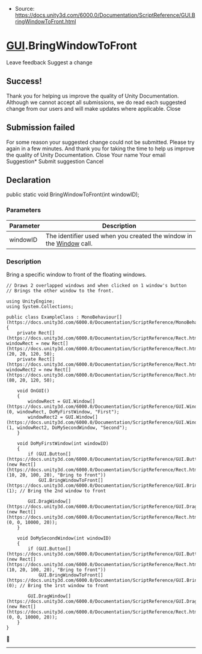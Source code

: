 * Source: https://docs.unity3d.com/6000.0/Documentation/ScriptReference/GUI.BringWindowToFront.html

#  [GUI](https://docs.unity3d.com/6000.0/Documentation/ScriptReference/GUI.html).BringWindowToFront
Leave feedback
Suggest a change
## Success!
Thank you for helping us improve the quality of Unity Documentation. Although we cannot accept all submissions, we do read each suggested change from our users and will make updates where applicable.
Close
## Submission failed
For some reason your suggested change could not be submitted. Please <a>try again</a> in a few minutes. And thank you for taking the time to help us improve the quality of Unity Documentation.
Close
Your name Your email Suggestion* Submit suggestion
Cancel
## Declaration
public static void BringWindowToFront(int windowID); 
### Parameters
Parameter | Description  
---|---  
windowID | The identifier used when you created the window in the [Window](https://docs.unity3d.com/6000.0/Documentation/ScriptReference/GUI.Window.html) call.  
### Description
Bring a specific window to front of the floating windows.
```
// Draws 2 overlapped windows and when clicked on 1 window's button
// Brings the other window to the front.  
  
using UnityEngine;
using System.Collections;  
  
public class ExampleClass : MonoBehaviour[](https://docs.unity3d.com/6000.0/Documentation/ScriptReference/MonoBehaviour.html)
{
    private Rect[](https://docs.unity3d.com/6000.0/Documentation/ScriptReference/Rect.html) windowRect = new Rect[](https://docs.unity3d.com/6000.0/Documentation/ScriptReference/Rect.html)(20, 20, 120, 50);
    private Rect[](https://docs.unity3d.com/6000.0/Documentation/ScriptReference/Rect.html) windowRect2 = new Rect[](https://docs.unity3d.com/6000.0/Documentation/ScriptReference/Rect.html)(80, 20, 120, 50);  
  
    void OnGUI()
    {
        windowRect = GUI.Window[](https://docs.unity3d.com/6000.0/Documentation/ScriptReference/GUI.Window.html)(0, windowRect, DoMyFirstWindow, "First");
        windowRect2 = GUI.Window[](https://docs.unity3d.com/6000.0/Documentation/ScriptReference/GUI.Window.html)(1, windowRect2, DoMySecondWindow, "Second");
    }  
  
    void DoMyFirstWindow(int windowID)
    {
        if (GUI.Button[](https://docs.unity3d.com/6000.0/Documentation/ScriptReference/GUI.Button.html)(new Rect[](https://docs.unity3d.com/6000.0/Documentation/ScriptReference/Rect.html)(10, 20, 100, 20), "Bring to front"))
            GUI.BringWindowToFront[](https://docs.unity3d.com/6000.0/Documentation/ScriptReference/GUI.BringWindowToFront.html)(1); // Bring the 2nd window to front  
  
        GUI.DragWindow[](https://docs.unity3d.com/6000.0/Documentation/ScriptReference/GUI.DragWindow.html)(new Rect[](https://docs.unity3d.com/6000.0/Documentation/ScriptReference/Rect.html)(0, 0, 10000, 20));
    }  
  
    void DoMySecondWindow(int windowID)
    {
        if (GUI.Button[](https://docs.unity3d.com/6000.0/Documentation/ScriptReference/GUI.Button.html)(new Rect[](https://docs.unity3d.com/6000.0/Documentation/ScriptReference/Rect.html)(10, 20, 100, 20), "Bring to front"))
            GUI.BringWindowToFront[](https://docs.unity3d.com/6000.0/Documentation/ScriptReference/GUI.BringWindowToFront.html)(0); // Bring the 1rst window to front  
  
        GUI.DragWindow[](https://docs.unity3d.com/6000.0/Documentation/ScriptReference/GUI.DragWindow.html)(new Rect[](https://docs.unity3d.com/6000.0/Documentation/ScriptReference/Rect.html)(0, 0, 10000, 20));
    }
}

```

* * *
